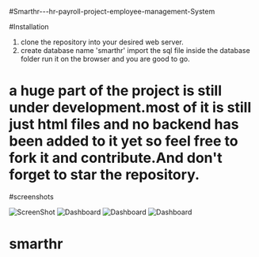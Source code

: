 #Smarthr---hr-payroll-project-employee-management-System

#Installation
 1. clone the repository into your desired web server.
 2. create database name 'smarthr'
 import the sql file inside the database folder
 run it on the browser and you are good to go.

# a huge part of the project is still under development.most of it is still just html files and no backend has been added to it yet so feel free to fork it and contribute.And don't forget to star the repository.

#screenshots

![ScreenShot](screenshots/login.png?raw=true "Login page")
![Dashboard](screenshots/dashboard.png?raw=true "Dashbaord page")
![Dashboard](screenshots/clients.png?raw=true "Clients page")
![Dashboard](screenshots/employees.png?raw=true "employees page")

# smarthr
